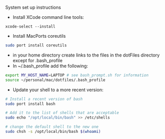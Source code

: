 System set up instructions

- Install XCode command line tools:
```
xcode-select --install
```
- Install MacPorts coreutils
```bash
sudo port install coreutils
```
- in your home directory create links to the files in the dotFiles directory except for .bash_profile
- In ~/.bash_profile add the following:
```bash
export MY_HOST_NAME=LAPTOP # see bash_prompt.sh for information
source ~/personal/mac/dotfiles/.bash_profile
```
- Update your shell to a more recent version:
```bash
# Install a recent version of bash
sudo port install bash

# Add it to the list of shells that are acceptable
sudo echo "/opt/local/bin/bash" >> /etc/shells

# change the default shell to the new one
sudo chsh -s /opt/local/bin/bash $(whoami)
```